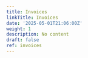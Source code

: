 ```yaml
---
title: Invoices
linkTitle: Invoices
date: '2025-05-01T21:06:00Z'
weight: 1
description: No content
draft: false
ref: invoices
---
```


